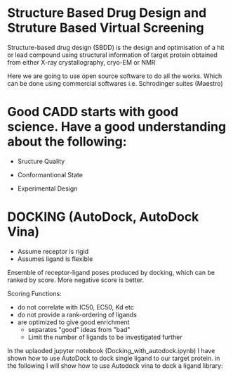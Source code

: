 # Structure Based Drug Design and Struture Based Virtual Screening

Structure-based drug design (SBDD) is the design and optimisation of a hit or lead compound using structural information of target protein obtained from either X-ray crystallography, cryo-EM or NMR

Here we are going to use open source software to do all the works. Which can be done using commercial softwares i.e. Schrodinger suites (Maestro)

# Good CADD starts with good science. Have a good understanding about the following: 

* Sructure Quality

* Conformantional State

* Experimental Design

# DOCKING (AutoDock, AutoDock Vina) #####

* Assume receptor is rigid
* Assumes ligand is flexible

Ensemble of receptor-ligand poses produced by docking, which can be  ranked by score. More negative score is better. 

Scoring Functions:
* do not correlate with IC50, EC50, Kd etc
* do not provide a rank-ordering of ligands
* are optimized to give good enrichment
    * separates "good" ideas from "bad"
    * Limit the number of ligands to be investigated further
    
In the uplaoded jupyter notebook (Docking_with_autodock.ipynb) I have shown how to use AutoDock to dock single ligand to our target protein. in the following I will show how to use Autodock vina to dock a ligand library:    
    
